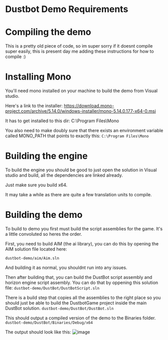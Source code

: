 # Dustbot Demo Requirements

# Compiling the demo
This is a pretty old piece of code, so im super sorry if it doesnt compile super easily, this is present day me adding these instructions for how to compile :)

# Installing Mono
You'll need mono installed on your machine to build the demo from Visual studio.

Here's a link to the installer:
https://download.mono-project.com/archive/5.14.0/windows-installer/mono-5.14.0.177-x64-0.msi

It has to get installed to this dir: C:\Program Files\Mono

You also need to make doubly sure that there exists an environment variable called MONO_PATH that points to exactly this:
``C:\Program Files\Mono``

# Building the engine
To build the engine you should be good to just open the solution in Visual studio and build, all the dependencies are linked already.

Just make sure you build x64.

It may take a while as there are quite a few translation units to compile.

# Building the demo
To build to demo you first must build the script assemblies for the game. It's a little convoluted so heres the order.

First, you need to build AIM (the ai library), you can do this by opening the AIM solution file located here:

``dustbot-demo/aim/Aim.sln``

And building it as normal, you shouldnt run into any issues.

Then after building that, you can build the DustBot script assembly and horizon engine script assembly. You can do that by oppening this solution file:
``dustbot-demo/DustBot/DustBotScript.sln``

There is a build step that copies all the assemblies to the right place so you should just be able to build the DustbotGame project inside the main DustBot solution.
``dustbot-demo/DustBot/DustBot.sln``

This should output a compiled version of the demo to the Binaries folder.
``dustbot-demo/DustBot/Binaries/Debug/x64``

The output should look like this:
![image](https://user-images.githubusercontent.com/15716906/154826337-484deaf0-b99a-4f15-a8d4-11ca5b8532e7.png)


